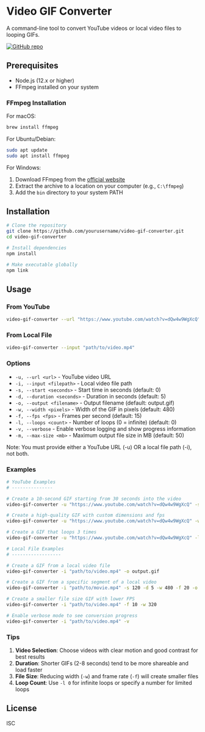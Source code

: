 # Video GIF Converter

A command-line tool to convert YouTube videos or local video files to looping GIFs.

[![GitHub repo](https://img.shields.io/badge/GitHub-Repository-blue?logo=github)](https://github.com/aaron-hogan/video-gif-converter)

## Prerequisites

- Node.js (12.x or higher)
- FFmpeg installed on your system

### FFmpeg Installation

For macOS:
```bash
brew install ffmpeg
```

For Ubuntu/Debian:
```bash
sudo apt update
sudo apt install ffmpeg
```

For Windows:
1. Download FFmpeg from the [official website](https://ffmpeg.org/download.html)
2. Extract the archive to a location on your computer (e.g., `C:\ffmpeg`)
3. Add the `bin` directory to your system PATH

## Installation

```bash
# Clone the repository
git clone https://github.com/yourusername/video-gif-converter.git
cd video-gif-converter

# Install dependencies
npm install

# Make executable globally
npm link
```

## Usage

### From YouTube

```bash
video-gif-converter --url "https://www.youtube.com/watch?v=dQw4w9WgXcQ" 
```

### From Local File

```bash
video-gif-converter --input "path/to/video.mp4"
```

### Options

- `-u, --url <url>` - YouTube video URL
- `-i, --input <filepath>` - Local video file path
- `-s, --start <seconds>` - Start time in seconds (default: 0)
- `-d, --duration <seconds>` - Duration in seconds (default: 5)
- `-o, --output <filename>` - Output filename (default: output.gif)
- `-w, --width <pixels>` - Width of the GIF in pixels (default: 480)
- `-f, --fps <fps>` - Frames per second (default: 15)
- `-l, --loops <count>` - Number of loops (0 = infinite) (default: 0)
- `-v, --verbose` - Enable verbose logging and show progress information
- `-m, --max-size <mb>` - Maximum output file size in MB (default: 50)

Note: You must provide either a YouTube URL (-u) OR a local file path (-i), not both.

### Examples

```bash
# YouTube Examples
# ---------------

# Create a 10-second GIF starting from 30 seconds into the video
video-gif-converter -u "https://www.youtube.com/watch?v=dQw4w9WgXcQ" -s 30 -d 10

# Create a high-quality GIF with custom dimensions and fps
video-gif-converter -u "https://www.youtube.com/watch?v=dQw4w9WgXcQ" -w 720 -f 30 -o my-gif.gif

# Create a GIF that loops 3 times
video-gif-converter -u "https://www.youtube.com/watch?v=dQw4w9WgXcQ" -l 3

# Local File Examples
# ------------------

# Create a GIF from a local video file
video-gif-converter -i "path/to/video.mp4" -o output.gif

# Create a GIF from a specific segment of a local video
video-gif-converter -i "path/to/movie.mp4" -s 120 -d 5 -w 480 -f 20 -o movie-scene.gif 

# Create a smaller file size GIF with lower FPS
video-gif-converter -i "path/to/video.mp4" -f 10 -w 320

# Enable verbose mode to see conversion progress
video-gif-converter -i "path/to/video.mp4" -v
```

### Tips

1. **Video Selection**: Choose videos with clear motion and good contrast for best results
2. **Duration**: Shorter GIFs (2-8 seconds) tend to be more shareable and load faster
3. **File Size**: Reducing width (`-w`) and frame rate (`-f`) will create smaller files
4. **Loop Count**: Use `-l 0` for infinite loops or specify a number for limited loops

## License

ISC
